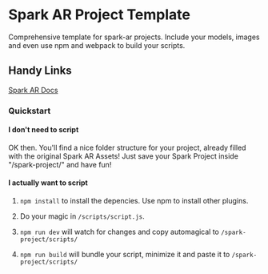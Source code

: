 # Spark AR Project Template
Comprehensive template for spark-ar projects. Include your models, images and even use npm and webpack to build your scripts. 

## Handy Links
[Spark AR Docs](https://sparkar.facebook.com/ar-studio/learn/documentation/guides/)

### Quickstart

#### I don't need to script

OK then. You'll find a nice folder structure for your project, already filled with the original Spark AR Assets! 
Just save your Spark Project inside "/spark-project/" and have fun!

#### I actually want to script

1. ```npm install``` to install the depencies. 
Use npm to install other plugins. 

2. Do your magic in ```/scripts/script.js```.

3. ```npm run dev``` will watch for changes and copy automagical to ```/spark-project/scripts/```

4. ```npm run build``` will bundle your script, minimize it and paste it to ```/spark-project/scripts/```
